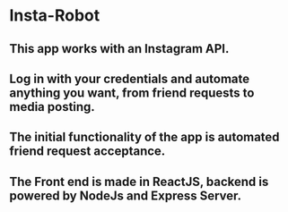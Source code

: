 # Insta-Robot
## This app works with an Instagram API.
## Log in with your credentials and automate anything you want, from friend requests to media posting.
## The initial functionality of the app is automated friend request acceptance.
## The Front end is made in ReactJS, backend is powered by NodeJs and Express Server.
